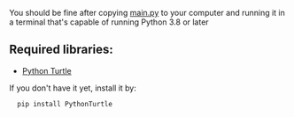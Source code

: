 You should be fine after copying <a href="https://github.com/scraptechguy/CanonShot/blob/main/main.py" target="_blank">main.py</a> to your computer and running it in a terminal that's capable of running Python 3.8 or later


## Required libraries: 

+ <a href="https://pypi.org/project/PythonTurtle/" target="_blank">Python Turtle</a> 
 
If you don't have it yet, install it by:

      pip install PythonTurtle


